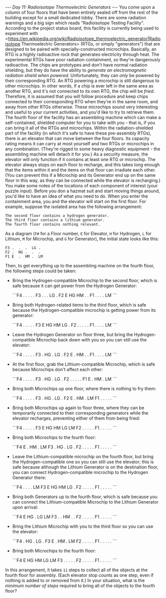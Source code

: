 *--- Day 11: Radioisotope Thermoelectric Generators ---*
You come upon a column of four floors that have been entirely sealed off from the rest of the building except for a small dedicated lobby.  There are some radiation warnings and a big sign which reads "Radioisotope Testing Facility".
According to the project status board, this facility is currently being used to experiment with <https://en.wikipedia.org/wiki/Radioisotope_thermoelectric_generator|Radioisotope Thermoelectric Generators> (RTGs, or simply "generators") that are designed to be paired with specially-constructed microchips. Basically, an RTG is a highly radioactive rock that generates electricity through heat.
The experimental RTGs have poor radiation containment, so they're dangerously radioactive. The chips are prototypes and don't have normal radiation shielding, but they do have the ability to *generate an electromagnetic radiation shield when powered*.  Unfortunately, they can *only* be powered by their corresponding RTG. An RTG powering a microchip is still dangerous to other microchips.
In other words, if a chip is ever left in the same area as another RTG, and it's not connected to its own RTG, the chip will be *fried*. Therefore, it is assumed that you will follow procedure and keep chips connected to their corresponding RTG when they're in the same room, and away from other RTGs otherwise.
These microchips sound very interesting and useful to your current activities, and you'd like to try to retrieve them.  The fourth floor of the facility has an assembling machine which can make a self-contained, shielded computer for you to take with you - that is, if you can bring it all of the RTGs and microchips.
Within the radiation-shielded part of the facility (in which it's safe to have these pre-assembly RTGs), there is an elevator that can move between the four floors. Its capacity rating means it can carry at most yourself and two RTGs or microchips in any combination. (They're rigged to some heavy diagnostic equipment - the assembling machine will detach it for you.) As a security measure, the elevator will only function if it contains at least one RTG or microchip. The elevator always stops on each floor to recharge, and this takes long enough that the items within it and the items on that floor can irradiate each other. (You can prevent this if a Microchip and its Generator end up on the same floor in this way, as they can be connected while the elevator is recharging.)
You make some notes of the locations of each component of interest (your puzzle input). Before you don a hazmat suit and start moving things around, you'd like to have an idea of what you need to do.
When you enter the containment area, you and the elevator will start on the first floor.
For example, suppose the isolated area has the following arrangement:
```The first floor contains a hydrogen-compatible microchip and a lithium-compatible microchip.
The second floor contains a hydrogen generator.
The third floor contains a lithium generator.
The fourth floor contains nothing relevant.
```
As a diagram (`F#` for a Floor number, `E` for Elevator, `H` for Hydrogen, `L` for Lithium, `M` for Microchip, and `G` for Generator), the initial state looks like this:
```F4 .  .  .  .  .
F3 .  .  .  LG .
F2 .  HG .  .  .
F1 E  .  HM .  LM
```
Then, to get everything up to the assembling machine on the fourth floor, the following steps could be taken:

- <p>Bring the Hydrogen-compatible Microchip to the second floor, which is safe because it can get power from the Hydrogen Generator:</p>```F4 .  .  .  .  . F3 .  .  .  LG . F2 E  HG HM .  . F1 .  .  .  .  LM ```
- <p>Bring both Hydrogen-related items to the third floor, which is safe because the Hydrogen-compatible microchip is getting power from its generator:</p>```F4 .  .  .  .  . F3 E  HG HM LG . F2 .  .  .  .  . F1 .  .  .  .  LM ```
- <p>Leave the Hydrogen Generator on floor three, but bring the Hydrogen-compatible Microchip back down with you so you can still use the elevator:</p>```F4 .  .  .  .  . F3 .  HG .  LG . F2 E  .  HM .  . F1 .  .  .  .  LM ```
- <p>At the first floor, grab the Lithium-compatible Microchip, which is safe because Microchips don't affect each other:</p>```F4 .  .  .  .  . F3 .  HG .  LG . F2 .  .  .  .  . F1 E  .  HM .  LM ```
- <p>Bring both Microchips up one floor, where there is nothing to fry them:</p>```F4 .  .  .  .  . F3 .  HG .  LG . F2 E  .  HM .  LM F1 .  .  .  .  . ```
- <p>Bring both Microchips up again to floor three, where they can be temporarily connected to their corresponding generators while the elevator recharges, preventing either of them from being fried:</p>```F4 .  .  .  .  . F3 E  HG HM LG LM F2 .  .  .  .  . F1 .  .  .  .  . ```
- <p>Bring both Microchips to the fourth floor:</p>```F4 E  .  HM .  LM F3 .  HG .  LG . F2 .  .  .  .  . F1 .  .  .  .  . ```
- <p>Leave the Lithium-compatible microchip on the fourth floor, but bring the Hydrogen-compatible one so you can still use the elevator; this is safe because although the Lithium Generator is on the destination floor, you can connect Hydrogen-compatible microchip to the Hydrogen Generator there:</p>```F4 .  .  .  .  LM F3 E  HG HM LG . F2 .  .  .  .  . F1 .  .  .  .  . ```
- <p>Bring both Generators up to the fourth floor, which is safe because you can connect the Lithium-compatible Microchip to the Lithium Generator upon arrival:</p>```F4 E  HG .  LG LM F3 .  .  HM .  . F2 .  .  .  .  . F1 .  .  .  .  . ```
- <p>Bring the Lithium Microchip with you to the third floor so you can use the elevator:</p>```F4 .  HG .  LG . F3 E  .  HM .  LM F2 .  .  .  .  . F1 .  .  .  .  . ```
- <p>Bring both Microchips to the fourth floor:</p>```F4 E  HG HM LG LM F3 .  .  .  .  . F2 .  .  .  .  . F1 .  .  .  .  . ```

In this arrangement, it takes `11` steps to collect all of the objects at the fourth floor for assembly. (Each elevator stop counts as one step, even if nothing is added to or removed from it.)
In your situation, what is the *minimum number of steps* required to bring all of the objects to the fourth floor?
